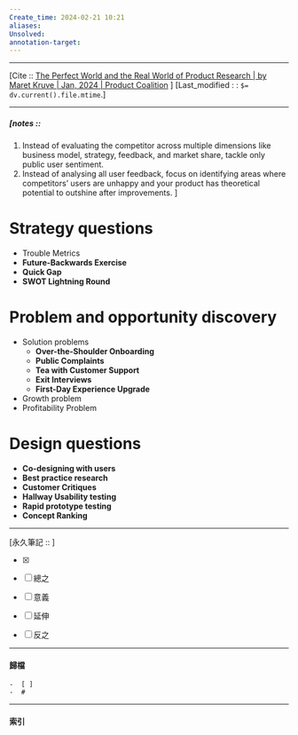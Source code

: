 ```yaml
---
Create_time: 2024-02-21 10:21
aliases: 
Unsolved: 
annotation-target:
---
```


---
[Cite :: [The Perfect World and the Real World of Product Research | by Maret Kruve | Jan, 2024 | Product Coalition](https://productcoalition.com/the-perfect-world-and-the-real-world-of-product-research-b1e0824ae557)  ]
[Last_modified : : `$= dv.current().file.mtime`.]


---
##### [notes :: 
1. Instead of evaluating the competitor across multiple dimensions like business model, strategy, feedback, and market share, tackle only public user sentiment.
2. Instead of analysing all user feedback, focus on identifying areas where competitors’ users are unhappy and your product has theoretical potential to outshine after improvements.
]
# Strategy questions
- Trouble Metrics
- **Future-Backwards Exercise**
- **Quick Gap**
- **SWOT Lightning Round**
# Problem and opportunity discovery
-  Solution problems
	- **Over-the-Shoulder Onboarding**
	- **Public Complaints**
	- **Tea with Customer Support**
	- **Exit Interviews**
	- **First-Day Experience Upgrade**
- Growth problem
- Profitability Problem

# Design questions
- **Co-designing with users**
- **Best practice research**
- **Customer Critiques**
- **Hallway Usability testing**
- **Rapid prototype testing**
- **Concept Ranking**




---

[永久筆記 :: ]
	
- [x]

- [ ] 總之

- [ ] 意義

- [ ] 延伸

- [ ] 反之


---
#### 歸檔 
	-  [ ]
	-  #


---
#### 索引
